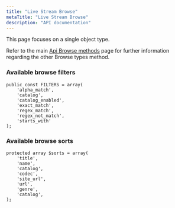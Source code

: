 ```yaml
---
title: "Live Stream Browse"
metaTitle: "Live Stream Browse"
description: "API documentation"
---
```


This page focuses on a single object type.

Refer to the main [Api Browse methods](https://ampache.org/api/api-browse) page for further information regarding the other Browse types method.

### Available browse filters

    public const FILTERS = array(
        'alpha_match',
        'catalog',
        'catalog_enabled',
        'exact_match',
        'regex_match',
        'regex_not_match',
        'starts_with'
    );

### Available browse sorts

    protected array $sorts = array(
        'title',
        'name',
        'catalog',
        'codec',
        'site_url',
        'url',
        'genre',
        'catalog',
    );
